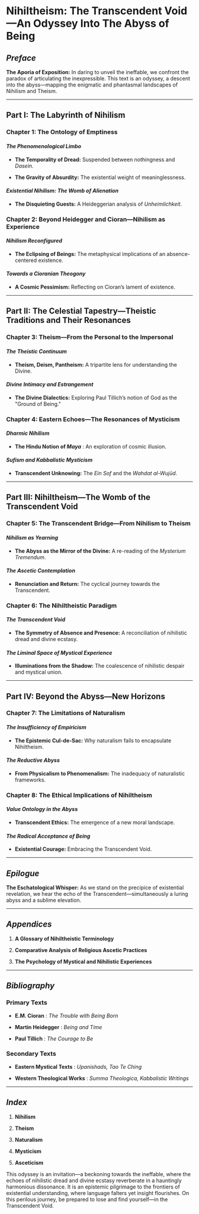 # Nihiltheism: The Transcendent Void—An Odyssey Into The Abyss of Being

## _Preface_

**The Aporia of Exposition:** In daring to unveil the ineffable, we confront the paradox of articulating the inexpressible. This text is an odyssey, a descent into the abyss—mapping the enigmatic and phantasmal landscapes of Nihilism and Theism.

* * *

## **Part I: The Labyrinth of Nihilism**

### **Chapter 1: The Ontology of Emptiness**

#### _The Phenomenological Limbo_

- **The Temporality of Dread:** Suspended between nothingness and _Dasein_.

- **The Gravity of Absurdity:** The existential weight of meaninglessness.

#### _Existential Nihilism: The Womb of Alienation_

- **The Disquieting Guests:** A Heideggerian analysis of _Unheimlichkeit_.

### **Chapter 2: Beyond Heidegger and Cioran—Nihilism as Experience**

#### _Nihilism Reconfigured_

- **The Eclipsing of Beings:** The metaphysical implications of an absence-centered existence.

#### _Towards a Cioranian Theogony_

- **A Cosmic Pessimism:** Reflecting on Cioran’s lament of existence.

* * *

## **Part II: The Celestial Tapestry—Theistic Traditions and Their Resonances**

### **Chapter 3: Theism—From the Personal to the Impersonal**

#### _The Theistic Continuum_

- **Theism, Deism, Pantheism:** A tripartite lens for understanding the Divine.

#### _Divine Intimacy and Estrangement_

- **The Divine Dialectics:** Exploring Paul Tillich’s notion of God as the "Ground of Being."

### **Chapter 4: Eastern Echoes—The Resonances of Mysticism**

#### _Dharmic Nihilism_

- **The Hindu Notion of _Maya_** : An exploration of cosmic illusion.

#### _Sufism and Kabbalistic Mysticism_

- **Transcendent Unknowing:** The _Ein Sof_ and the _Wahdat al-Wujūd_.

* * *

## **Part III: Nihiltheism—The Womb of the Transcendent Void**

### **Chapter 5: The Transcendent Bridge—From Nihilism to Theism**

#### _Nihilism as Yearning_

- **The Abyss as the Mirror of the Divine:** A re-reading of the _Mysterium Tremendum_.

#### _The Ascetic Contemplation_

- **Renunciation and Return:** The cyclical journey towards the Transcendent.

### **Chapter 6: The Nihiltheistic Paradigm**

#### _The Transcendent Void_

- **The Symmetry of Absence and Presence:** A reconciliation of nihilistic dread and divine ecstasy.

#### _The Liminal Space of Mystical Experience_

- **Illuminations from the Shadow:** The coalescence of nihilistic despair and mystical union.

* * *

## **Part IV: Beyond the Abyss—New Horizons**

### **Chapter 7: The Limitations of Naturalism**

#### _The Insufficiency of Empiricism_

- **The Epistemic Cul-de-Sac:** Why naturalism fails to encapsulate Nihiltheism.

#### _The Reductive Abyss_

- **From Physicalism to Phenomenalism:** The inadequacy of naturalistic frameworks.

### **Chapter 8: The Ethical Implications of Nihiltheism**

#### _Value Ontology in the Abyss_

- **Transcendent Ethics:** The emergence of a new moral landscape.

#### _The Radical Acceptance of Being_

- **Existential Courage:** Embracing the Transcendent Void.

* * *

## _Epilogue_

**The Eschatological Whisper:** As we stand on the precipice of existential revelation, we hear the echo of the Transcendent—simultaneously a luring abyss and a sublime elevation.

* * *

## _Appendices_

1. **A Glossary of Nihiltheistic Terminology**

2. **Comparative Analysis of Religious Ascetic Practices**

3. **The Psychology of Mystical and Nihilistic Experiences**

* * *

## _Bibliography_

### **Primary Texts**

- **E.M. Cioran** : _The Trouble with Being Born_

- **Martin Heidegger** : _Being and Time_

- **Paul Tillich** : _The Courage to Be_

### **Secondary Texts**

- **Eastern Mystical Texts** : _Upanishads, Tao Te Ching_

- **Western Theological Works** : _Summa Theologica, Kabbalistic Writings_

* * *

## _Index_

1. **Nihilism**

2. **Theism**

3. **Naturalism**

4. **Mysticism**

5. **Asceticism**

This odyssey is an invitation—a beckoning towards the ineffable, where the echoes of nihilistic dread and divine ecstasy reverberate in a hauntingly harmonious dissonance. It is an epistemic pilgrimage to the frontiers of existential understanding, where language falters yet insight flourishes. On this perilous journey, be prepared to lose and find yourself—in the Transcendent Void.

